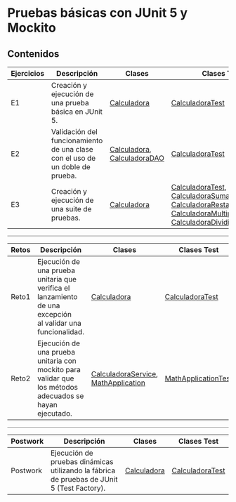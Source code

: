 # Pruebas básicas con JUnit 5 y Mockito
## Contenidos

| Ejercicios | Descripción                                                                  | Clases                                                                                                                                  | Clases Test                                                                                                                                                                                                                                                                                                                                                                                                                                                                                     |
|------------|------------------------------------------------------------------------------|-----------------------------------------------------------------------------------------------------------------------------------------|-------------------------------------------------------------------------------------------------------------------------------------------------------------------------------------------------------------------------------------------------------------------------------------------------------------------------------------------------------------------------------------------------------------------------------------------------------------------------------------------------|
| E1         | Creación y ejecución de una prueba básica en JUnit 5.                        | [Calculadora](./Ejercicios/E1/src/main/java/Calculadora.java)                                                                           | [CalculadoraTest](./Ejercicios/E1/src/test/java/CalculadoraTest.java)                                                                                                                                                                                                                                                                                                                                                                                                                  |
| E2         | Validación del funcionamiento de una clase con el uso de un doble de prueba. | [Calculadora](./Ejercicios/E2/src/main/java/Calculadora.java), </br>[CalculadoraDAO](./Ejercicios/E2/src/main/java/CalculadoraDAO.java) | [CalculadoraTest](./Ejercicios/E2/src/test/java/CalculadoraTest.java)                                                                                                                                                                                                                                                                                                                                                                                                                  |
| E3         | Creación y ejecución de una suite de pruebas.                                | [Calculadora](./Ejercicios/E3/src/main/java/Calculadora.java)                                                                           | [CalculadoraTest](./Ejercicios/E3/src/test/java/CalculadoraTest.java), </br>[CalculadoraSumaTest](./Ejercicios/E3/src/test/java/CalculadoraSumaTest.java), </br>[CalculadoraRestaTest](./Ejercicios/E3/src/test/java/CalculadoraRestaTest.java), </br>[CalculadoraMultiplicacionTest](./Ejercicios/E3/src/test/java/CalculadoraMultiplicacionTest.java), </br> [CalculadoraDividirTest](./Ejercicios/E3/src/test/java/CalculadoraDividirTest.java) |

<hr style="background-color:gray">

| Retos | Descripción                                                                                                 | Clases                                                                                                                                              | Clases Test                                                                 |
|-------|-------------------------------------------------------------------------------------------------------------|-----------------------------------------------------------------------------------------------------------------------------------------------------|-----------------------------------------------------------------------------|
| Reto1 | Ejecución de una prueba unitaria que verifica el lanzamiento de una excepción </br> al validar una funcionalidad. | [Calculadora](./Retos/Reto1/src/main/java/Calculadora.java)                                                                                         | [CalculadoraTest](./Retos/Reto1/src/test/java/CalculadoraTest.java)         |
| Reto2 | Ejecución de una prueba unitaria con mockito para validar que los métodos adecuados se hayan ejecutado.     | [CalculadoraService](./Retos/Reto2/src/main/java/CalculadoraService.java), </br>[MathApplication](./Retos/Reto2/src/main/java/MathApplication.java) | [MathApplicationTest](./Retos/Reto2/src/test/java/MathApplicationTest.java) |

<hr style="background-color:gray">

| Postwork | Descripción                                                                                | Clases                                                   | Clases Test                                                      |
|----------|--------------------------------------------------------------------------------------------|----------------------------------------------------------|------------------------------------------------------------------|
| Postwork | Ejecución de pruebas dinámicas utilizando la fábrica de pruebas de JUnit 5 (Test Factory). | [Calculadora](./Postwork/src/main/java/Calculadora.java) | [CalculadoraTest](./Postwork/src/test/java/CalculadoraTest.java) |